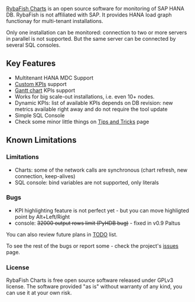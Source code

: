 [RybaFish Charts](/) is an open source software for monitoring of SAP HANA DB. RybaFish is not affiliated with SAP. It provides HANA load graph functionay for multi-tenant installations.

Only one installation can be monitored: connection to two or more servers in parallel is not supported. But the same server can be connected by several SQL consoles.

## Key Features
* Multitenant HANA MDC Support
* [Custom KPIs](/customKPI) support
* [Gantt chart](/customKPIgantt) KPIs support
* Works for big scale-out installations, i.e. even 10+ nodes.
* Dynamic KPIs: list of available KPIs depends on DB revision: new metrics available right away and do not require the tool update
* Simple SQL Console
* Check some minor little things on [Tips and Tricks](/tips) page

## Known Limitations
### Limitations
* Charts: some of the network calls are synchronous (chart refresh, new connection, keep-alives)
* SQL console: bind variables are not supported, only literals

### Bugs
* KPI highlighting feature is not perfect yet - but you can move highligted point by Alt+Left/Right
* console: ~~32000 output rows limit (PyHDB bug)~~ - fixed in v0.9 Paltus

You can also review future plans in [TODO](/todo) list.

To see the rest of the bugs or report some - check the project's [issues](https://github.com/rybafish/rybafish/issues) page.

### License
RybaFish Charts is free open source software released under GPLv3 license. The software provided "as is" without warranty of any kind, you can use it at your own risk.
